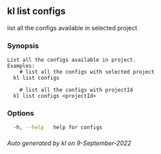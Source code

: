 ## kl list configs

list all the configs available in selected project

### Synopsis

```
List all the configs available in project.
Examples:
	# list all the configs with selected project
  kl list configs

	# list all the configs with projectId
  kl list configs <projectId>

```

### Options

```bash
  -h, --help   help for configs
```



###### Auto generated by kl on 9-September-2022
